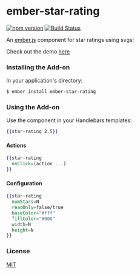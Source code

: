 # ember-star-rating

[![npm version](https://badge.fury.io/js/ember-star-rating.svg)](http://badge.fury.io/js/ember-star-rating)
[![Build Status](https://travis-ci.org/vevix/ember-star-rating.svg?branch=master)](https://travis-ci.org/vevix/ember-star-rating)

An [ember.js](http://www.emberjs.com) component for star ratings using svgs!

Check out the demo [here](http://vevix.net/ember-star-rating)

### Installing the Add-on

In your application's directory:
```bash
$ ember install ember-star-rating
```

### Using the Add-on

Use the component in your Handlebars templates:

```hbs
{{star-rating 2.5}}
```

#### Actions

```hbs
{{star-rating
  onClick=(action ...)
}}
```

#### Configuration

```hbs
{{star-rating
  numStars=N
  readOnly=false/true
  baseColor="#fff"
  fillColor="#000"
  width=N
  height=N
}}
```

### License

[MIT](https://github.com/vevix/ember-star-rating/blob/master/LICENSE.md)
